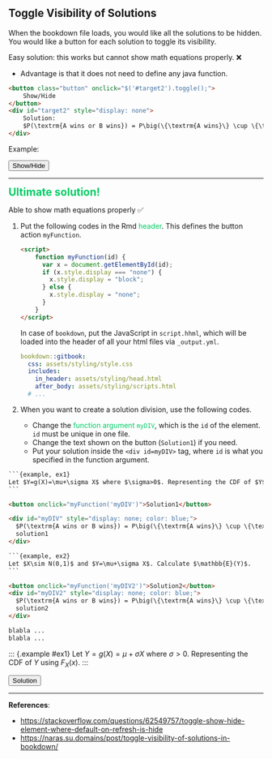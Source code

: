## Toggle Visibility of Solutions

When the bookdown file loads, you would like all the solutions to be hidden. You would like a button for each solution to toggle its visibility. 

Easy solution: this works but cannot show math equations properly. ❌

- Advantage is that it does not need to define any java function.

```html
<button class="button" onclick="$('#target2').toggle();">
    Show/Hide
</button>
<div id="target2" style="display: none">
    Solution:
    $P(\textrm{A wins or B wins}) = P\big(\{\textrm{A wins}\} \cup \{\textrm{B wins}\}\big)$
</div>
```

Example: 

<button class="button" onclick="$('#target2').toggle();">
    Show/Hide
</button>
<div id="target2" style="display: none">
    Solution:
    $P(\textrm{A wins or B wins}) = P\big(\{\textrm{A wins}\} \cup \{\textrm{B wins}\}\big)$
</div>

<br>

--------------------------------------------------------------------------------

<span style='color:#00CC66; font-size:21px'>**Ultimate solution!** </span>

Able to show math equations properly ✅

1. Put the following codes in the Rmd <span style='color:#00CC66'>header</span>. This defines the button action `myFunction`. 

    ```html
    <script> 
        function myFunction(id) {
          var x = document.getElementById(id); 
          if (x.style.display === "none") {
            x.style.display = "block";
          } else {
            x.style.display = "none";
          }
        }
    </script>
    ```
    
    In case of `bookdown`, put the JavaScript in `script.hhml`, which will be loaded into the header of all your html files via `_output.yml`.
    
    ```yml
    bookdown::gitbook:
      css: assets/styling/style.css
      includes:
        in_header: assets/styling/head.html
        after_body: assets/styling/scripts.html
      # ...
    ```
    

2. When you want to create a solution division, use the following codes. 
   - Change the <span style='color:#00CC66'>function argument `myDIV`</span>, which is the `id` of the element. `id` must be unique in one file.
   - Change the text shown on the button (`Solution1`) if you need.
   - Put your solution inside the `<div id=myDIV>` tag, where `id` is what you specified in the function argument.

````html
```{example, ex1}
Let $Y=g(X)=\mu+\sigma X$ where $\sigma>0$. Representing the CDF of $Y$ using $F_X(x)$.
```

<button onclick="myFunction('myDIV')">Solution1</button>

<div id="myDIV" style="display: none; color: blue;">
  $P(\textrm{A wins or B wins}) = P\big(\{\textrm{A wins}\} \cup \{\textrm{B wins}\}\big)$
  solution1
</div>

```{example, ex2}
Let $X\sim N(0,1)$ and $Y=\mu+\sigma X$. Calculate $\mathbb{E}(Y)$.
```

<button onclick="myFunction('myDIV2')">Solution2</button>
<div id="myDIV2" style="display: none; color: blue;">
  $P(\textrm{A wins or B wins}) = P\big(\{\textrm{A wins}\} \cup \{\textrm{B wins}\}\big)$
  solution2 
</div>

blabla ...
blabla ...
````

::: {.example #ex1}
Let $Y=g(X)=\mu+\sigma X$ where $\sigma>0$. Representing the CDF of $Y$ using $F_X(x)$.
:::

<button onclick="myFunction('myDIV')">Solution</button>

<div id="myDIV" style="display: none; color: blue;">
Note that $g(x)$ is strictly increasing in $x$.
The inverse function is
$$
X = g^{-1}(Y) = \frac{Y-\mu}{\sigma}
$$
and so
$$
F_Y(y) = F_X\left(g^{-1}(y)\right) = F_X\left(\frac{y-\mu}{\sigma}\right)
$$
</div>

 

--------------------------------------------------------------------------------

**References**:

- <https://stackoverflow.com/questions/62549757/toggle-show-hide-element-where-default-on-refresh-is-hide>
- <https://naras.su.domains/post/toggle-visibility-of-solutions-in-bookdown/>










